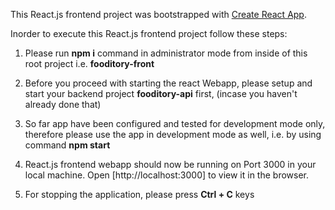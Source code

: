 This React.js frontend project was bootstrapped with [Create React App](https://github.com/facebook/create-react-app).

Inorder to execute this React.js frontend project follow these steps:

1) Please run <b>npm i</b> command in administrator mode from inside of this root project i.e. <b>fooditory-front</b>

2) Before you proceed with starting the react Webapp, please setup and start your backend project <b>fooditory-api</b> first, (incase you haven't already done that)

3) So far app have been configured and tested for development mode only, therefore please use the app in development mode as well, i.e. by using command <b>npm start</b>

4) React.js frontend webapp should now be running on Port 3000 in your local machine. Open [http://localhost:3000] to view it in the browser.

5) For stopping the application, please press <b>Ctrl + C</b> keys
